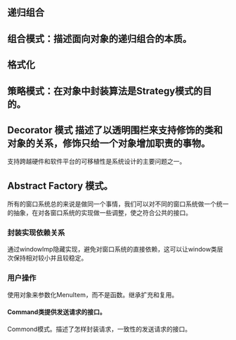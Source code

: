 ## 递归组合

## 组合模式：描述面向对象的递归组合的本质。

## 格式化

## 策略模式：在对象中封装算法是Strategy模式的目的。

## Decorator 模式 描述了以透明围栏来支持修饰的类和对象的关系，修饰只给一个对象增加职责的事物。

支持跨越硬件和软件平台的可移植性是系统设计的主要问题之一。

## Abstract  Factory 模式。

所有的窗口系统总的来说是做同一个事情，我们可以对不同的窗口系统做一个统一的抽象，在对各窗口系统的实现做一些调整，使之符合公共的接口。

### 封装实现依赖关系

通过windowImp隐藏实现，避免对窗口系统的直接依赖，这可以让window类层次保持相对较小并且较稳定。

### 用户操作

使用对象来参数化MenuItem，而不是函数。继承扩充和复用。

#### Command类提供发送请求的接口。

Commond模式。描述了怎样封装请求，一致性的发送请求的接口。

